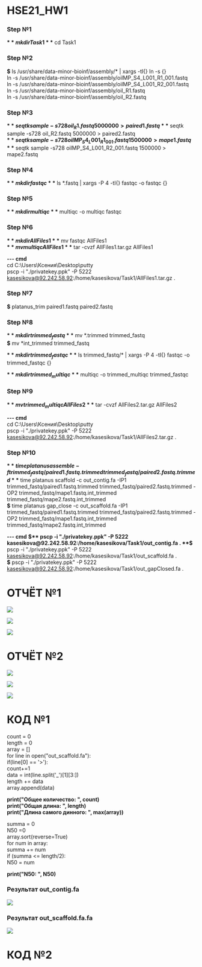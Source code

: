 # HSE21_HW1


### Step №1  
**$** mkdir Task1  
**$** cd Task1  

### Step №2    
**$** ls /usr/share/data-minor-bioinf/assembly/* | xargs -tI{} ln -s {}  
ln -s /usr/share/data-minor-bioinf/assembly/oilMP_S4_L001_R1_001.fastq  
ln -s /usr/share/data-minor-bioinf/assembly/oilMP_S4_L001_R2_001.fastq  
ln -s /usr/share/data-minor-bioinf/assembly/oil_R1.fastq  
ln -s /usr/share/data-minor-bioinf/assembly/oil_R2.fastq  
 
### Step №3  
**$** seqtk sample -s728 oil_R1.fastq 5000000 > paired1.fastq  
**$** seqtk sample -s728 oil_R2.fastq 5000000 > paired2.fastq  
**$** seqtk sample -s728 oilMP_S4_L001_R1_001.fastq 1500000 > mape1.fastq  
**$** seqtk sample -s728 oilMP_S4_L001_R2_001.fastq 1500000 > mape2.fastq  

### Step №4  
**$** mkdir fastqc  
**$** ls *.fastq | xargs -P 4 -tI{} fastqc -o fastqc {}  

### Step №5  
**$** mkdir multiqc  
**$** multiqc -o multiqc fastqc  

### Step №6      
**$** mkdir AllFiles1  
**$** mv fastqc AllFiles1  
**$** mv multiqc AllFiles1  
**$** tar -cvzf AllFiles1.tar.gz AllFiles1  

**--- cmd**   
cd C:\Users\Ксения\Desktop\putty  
pscp -i "./privatekey.ppk" -P 5222 kasesikova@92.242.58.92:/home/kasesikova/Task1/AllFiles1.tar.gz .  

### Step №7    
**$** platanus_trim    paired1.fastq paired2.fastq    

### Step №8     
**$** mkdir trimmed_fastq  
**$** mv *.trimmed trimmed_fastq  
**$** mv *int_trimmed trimmed_fastq  

**$** mkdir trimmed_fastqc  
**$** ls trimmed_fastq/* | xargs -P 4 -tI{} fastqc -o trimmed_fastqc {}  

**$** mkdir trimmed_multiqc  
**$** multiqc -o trimmed_multiqc trimmed_fastqc    

### Step №9  
**$** mv trimmed_multiqc AllFiles2  
**$** tar -cvzf AllFiles2.tar.gz AllFiles2  

**--- cmd**   
cd C:\Users\Ксения\Desktop\putty    
pscp -i "./privatekey.ppk" -P 5222 kasesikova@92.242.58.92:/home/kasesikova/Task1/AllFiles2.tar.gz .  

### Step №10  
**$** time platanus assemble -f trimmed_fastq/paired1.fastq.trimmed trimmed_fastq/paired2.fastq.trimmed  
**$** time platanus scaffold -c out_contig.fa -IP1 trimmed_fastq/paired1.fastq.trimmed trimmed_fastq/paired2.fastq.trimmed -OP2 trimmed_fastq/mape1.fastq.int_trimmed trimmed_fastq/mape2.fastq.int_trimmed  
**$** time platanus gap_close -c out_scaffold.fa -IP1 trimmed_fastq/paired1.fastq.trimmed trimmed_fastq/paired2.fastq.trimmed -OP2 trimmed_fastq/mape1.fastq.int_trimmed trimmed_fastq/mape2.fastq.int_trimmed  

**--- cmd**
**$** pscp -i "./privatekey.ppk" -P 5222 kasesikova@92.242.58.92:/home/kasesikova/Task1/out_contig.fa .  
**$** pscp -i "./privatekey.ppk" -P 5222 kasesikova@92.242.58.92:/home/kasesikova/Task1/out_scaffold.fa .  
**$** pscp -i "./privatekey.ppk" -P 5222 kasesikova@92.242.58.92:/home/kasesikova/Task1/out_gapClosed.fa .  


# ОТЧЁТ №1

![](1.png)

![](2.png)

![](3.png)

# ОТЧЁТ №2

![](4.png)

![](5.png)

![](6.png)


# КОД №1

count = 0  
length = 0  
array = []  
for line in open("out_scaffold.fa"):  
    if(line[0] == '>'):  
        count+=1  
        data = int(line.split('_')[1][3:])  
        length += data  
        array.append(data)  

 **print("Общее количество: ", count)  
print("Общая длина: ",  length)  
print("Длина самого динного: ", max(array))**   

summa = 0  
N50 =0  
array.sort(reverse=True)  
for num in array:  
    summa += num  
    if (summa <= length/2):  
        N50 = num  

**print("N50: ", N50)**  

### Результат out_contig.fa

![](результат1.png)

### Результат out_scaffold.fa.fa

![](результат2.png)

# КОД №2




